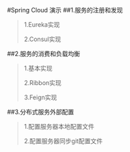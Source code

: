 #Spring Cloud 演示
##1.服务的注册和发现
>1.Eureka实现
>
>2.Consul实现

##2.服务的消费和负载均衡
>1.基本实现
>
>2.Ribbon实现
>
>3.Feign实现

##3.分布式服务外部配置
>1.配置服务器本地配置文件
>
>2.配置服务器同步git配置文件